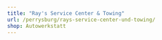 ```yaml
---
title: "Ray's Service Center & Towing"
url: /perrysburg/rays-service-center-und-towing/
shop: Autowerkstatt
---
```

